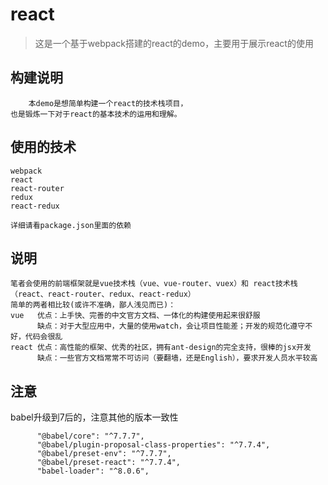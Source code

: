 # react

> 这是一个基于webpack搭建的react的demo，主要用于展示react的使用

## 构建说明
```text
    本demo是想简单构建一个react的技术栈项目，
也是锻炼一下对于react的基本技术的运用和理解。
```

## 使用的技术
```text
webpack
react
react-router
redux
react-redux

详细请看package.json里面的依赖

```

## 说明
```text
笔者会使用的前端框架就是vue技术栈（vue、vue-router、vuex）和 react技术栈（react、react-router、redux、react-redux）  
简单的两者相比较(或许不准确，鄙人浅见而已)：  
vue   优点：上手快、完善的中文官方文档、一体化的构建使用起来很舒服  
      缺点：对于大型应用中，大量的使用watch，会让项目性能差；开发的规范化遵守不好，代码会很乱   
react 优点：高性能的框架、优秀的社区，拥有ant-design的完全支持，很棒的jsx开发  
      缺点：一些官方文档常常不可访问（要翻墙，还是English），要求开发人员水平较高  
```

## 注意
babel升级到7后的，注意其他的版本一致性
```text
      "@babel/core": "^7.7.7",
      "@babel/plugin-proposal-class-properties": "^7.7.4",
      "@babel/preset-env": "^7.7.7",
      "@babel/preset-react": "^7.7.4",
      "babel-loader": "^8.0.6",
```
